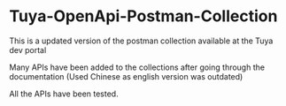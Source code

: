 # Tuya-OpenApi-Postman-Collection

This is a updated version of the postman collection available at the Tuya dev portal

Many APIs have been added to the collections after going through the documentation (Used Chinese as english version was outdated)

All the APIs have been tested.
